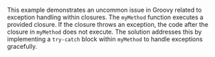 This example demonstrates an uncommon issue in Groovy related to exception handling within closures.  The `myMethod` function executes a provided closure. If the closure throws an exception, the code after the closure in `myMethod` does not execute.  The solution addresses this by implementing a `try-catch` block within `myMethod` to handle exceptions gracefully.